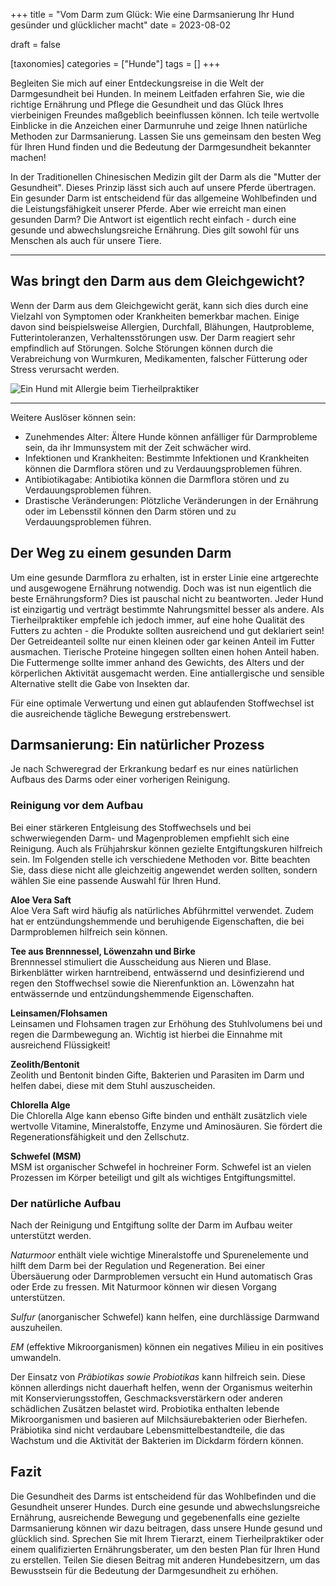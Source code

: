 +++
title = "Vom Darm zum Glück: Wie eine Darmsanierung Ihr Hund gesünder und glücklicher macht"
date = 2023-08-02

draft = false

[taxonomies]
categories = ["Hunde"]
tags = []
+++

Begleiten Sie mich auf einer Entdeckungsreise in die Welt der Darmgesundheit bei Hunden. In meinem Leitfaden erfahren Sie, wie die richtige Ernährung und Pflege die Gesundheit und das Glück Ihres vierbeinigen Freundes maßgeblich beeinflussen können. Ich teile wertvolle Einblicke in die Anzeichen einer Darmunruhe und zeige Ihnen natürliche Methoden zur Darmsanierung. Lassen Sie uns gemeinsam den besten Weg für Ihren Hund finden und die Bedeutung der Darmgesundheit bekannter machen!

<!-- more -->


In der Traditionellen Chinesischen Medizin gilt der Darm als die "Mutter der Gesundheit". Dieses Prinzip lässt sich auch auf unsere Pferde übertragen. Ein gesunder Darm ist entscheidend für das allgemeine Wohlbefinden und die Leistungsfähigkeit unserer Pferde. Aber wie erreicht man einen gesunden Darm? Die Antwort ist eigentlich recht einfach - durch eine gesunde und abwechslungsreiche Ernährung. Dies gilt sowohl für uns Menschen als auch für unsere Tiere.

<div class="container marketing">
  <hr class="featurette-divider">
  <div class="row featurette">
    <div class="col-md-7 order-md-2">
      <h2 class="featurette-heading">Was bringt den Darm aus dem Gleichgewicht?</h2>
      <p class="lead">Wenn der Darm aus dem Gleichgewicht gerät, kann sich dies durch eine Vielzahl von Symptomen oder Krankheiten bemerkbar machen. Einige davon sind beispielsweise Allergien, Durchfall, Blähungen, Hautprobleme, Futterintoleranzen, Verhaltensstörungen usw. Der Darm reagiert sehr empfindlich auf Störungen. Solche Störungen können durch die Verabreichung von Wurmkuren, Medikamenten, falscher Fütterung oder Stress verursacht werden.</p>    
    </div>
    <div class="col-md-5">
        <picture>
            <source media="(max-width: 319px)" srcset="https://tierheilpraxis-jessican.de/img/blog/allergie_tiere_1_320.avif 304w" type="image/avif" sizes="95vw">
            <source media="(max-width: 319px)" srcset="https://tierheilpraxis-jessican.de/img/blog/allergie_tiere_1_320.webp 304w" type="image/webp" sizes="95vw">
            <source media="(max-width: 319px)" srcset="https://tierheilpraxis-jessican.de/img/blog/allergie_tiere_1_320.jpeg 304w" type="image/jpeg" sizes="95vw">
            <source media="(min-width: 320px) and (max-width: 639px)" srcset="https://tierheilpraxis-jessican.de/img/blog/allergie_tiere_1_640.avif 608w" type="image/avif" sizes="95vw">
            <source media="(min-width: 320px) and (max-width: 639px)" srcset="https://tierheilpraxis-jessican.de/img/blog/allergie_tiere_1_640.webp 608w" type="image/webp" sizes="95vw">
            <source media="(min-width: 320px) and (max-width: 639px)" srcset="https://tierheilpraxis-jessican.de/img/blog/allergie_tiere_1_640.jpeg 608w" type="image/jpeg" sizes="95vw">
            <source media="(min-width: 640px) and (max-width: 767px)" srcset="https://tierheilpraxis-jessican.de/img/blog/allergie_tiere_1_768.avif 729w" type="image/avif" sizes="95vw">
            <source media="(min-width: 640px) and (max-width: 767px)" srcset="https://tierheilpraxis-jessican.de/img/blog/allergie_tiere_1_768.webp 729w" type="image/webp" sizes="95vw">
            <source media="(min-width: 640px) and (max-width: 767px)" srcset="https://tierheilpraxis-jessican.de/img/blog/allergie_tiere_1_768.jpeg 729w" type="image/jpeg" sizes="95vw">
            <source media="(min-width: 768px)" srcset="https://tierheilpraxis-jessican.de/img/blog/allergie_tiere_1_1024.avif 972w" type="image/avif" sizes="95vw">
            <source media="(min-width: 768px)" srcset="https://tierheilpraxis-jessican.de/img/blog/allergie_tiere_1_1024.webp 972w" type="image/webp" sizes="95vw">
            <source media="(min-width: 768px)" srcset="https://tierheilpraxis-jessican.de/img/blog/allergie_tiere_1_1024.jpeg 972w" type="image/jpeg" sizes="95vw">
            <img src="https://tierheilpraxis-jessican.de/img/blog/allergie_tiere_1_1024.jpeg" alt="Ein Hund mit Allergie beim Tierheilpraktiker" title="Ein Hund mit Allergie beim Tierheilpraktiker"  loading="lazy" sizes="30vw"  class="featurette-image img-fluid mx-auto rounded-img" style="aspect-ratio: 1/1; object-fit: cover;">
        </picture>
    </div>
  </div>
  <hr class="featurette-divider">
</div>

Weitere Auslöser können sein:

- Zunehmendes Alter: Ältere Hunde können anfälliger für Darmprobleme sein, da ihr Immunsystem mit der Zeit schwächer wird.
- Infektionen und Krankheiten: Bestimmte Infektionen und Krankheiten können die Darmflora stören und zu Verdauungsproblemen führen.
- Antibiotikagabe: Antibiotika können die Darmflora stören und zu Verdauungsproblemen führen.
- Drastische Veränderungen: Plötzliche Veränderungen in der Ernährung oder im Lebensstil können den Darm stören und zu Verdauungsproblemen führen.

## Der Weg zu einem gesunden Darm

Um eine gesunde Darmflora zu erhalten, ist in erster Linie eine artgerechte und ausgewogene Ernährung notwendig. Doch was ist nun eigentlich die beste Ernährungsform? Dies ist pauschal nicht zu beantworten. Jeder Hund ist einzigartig und verträgt bestimmte Nahrungsmittel besser als andere. Als Tierheilpraktiker empfehle ich jedoch immer, auf eine hohe Qualität des Futters zu achten - die Produkte sollten ausreichend und gut deklariert sein! Der Getreideanteil sollte nur einen kleinen oder gar keinen Anteil im Futter ausmachen. Tierische Proteine hingegen sollten einen hohen Anteil haben. Die Futtermenge sollte immer anhand des Gewichts, des Alters und der körperlichen Aktivität ausgemacht werden. Eine antiallergische und sensible Alternative stellt die Gabe von Insekten dar.

Für eine optimale Verwertung und einen gut ablaufenden Stoffwechsel ist die ausreichende tägliche Bewegung erstrebenswert. 

## Darmsanierung: Ein natürlicher Prozess
 
Je nach Schweregrad der Erkrankung bedarf es nur eines natürlichen Aufbaus des Darms oder einer vorherigen Reinigung. 

### Reinigung vor dem Aufbau

Bei einer stärkeren Entgleisung des Stoffwechsels und bei schwerwiegenden Darm- und Magenproblemen empfiehlt sich eine Reinigung. Auch als Frühjahrskur können gezielte Entgiftungskuren hilfreich sein. Im Folgenden stelle ich verschiedene Methoden vor. Bitte beachten Sie, dass diese nicht alle gleichzeitig angewendet werden sollten, sondern wählen Sie eine passende Auswahl für Ihren Hund.

**Aloe Vera Saft**  
Aloe Vera Saft wird häufig als natürliches Abführmittel verwendet. Zudem hat er entzündungshemmende und beruhigende Eigenschaften, die bei Darmproblemen hilfreich sein können.

**Tee aus Brennnessel, Löwenzahn und Birke**  
Brennnessel stimuliert die Ausscheidung aus Nieren und Blase. Birkenblätter wirken harntreibend, entwässernd und desinfizierend und regen den Stoffwechsel sowie die Nierenfunktion an. Löwenzahn hat entwässernde und entzündungshemmende Eigenschaften.

**Leinsamen/Flohsamen**  
Leinsamen und Flohsamen tragen zur Erhöhung des Stuhlvolumens bei und regen die Darmbewegung an. Wichtig ist hierbei die Einnahme mit ausreichend Flüssigkeit!

**Zeolith/Bentonit**  
Zeolith und Bentonit binden Gifte, Bakterien und Parasiten im Darm und helfen dabei, diese mit dem Stuhl auszuscheiden.

**Chlorella Alge**  
Die Chlorella Alge kann ebenso Gifte binden und enthält zusätzlich viele wertvolle Vitamine, Mineralstoffe, Enzyme und Aminosäuren. Sie fördert die Regenerationsfähigkeit und den Zellschutz.

**Schwefel (MSM)**  
MSM ist organischer Schwefel in hochreiner Form. Schwefel ist an vielen Prozessen im Körper beteiligt und gilt als wichtiges Entgiftungsmittel.

### Der natürliche Aufbau

Nach der Reinigung und Entgiftung sollte der Darm im Aufbau weiter unterstützt werden. 

*Naturmoor* enthält viele wichtige Mineralstoffe und Spurenelemente und hilft dem Darm bei der Regulation und Regeneration. Bei einer Übersäuerung oder Darmproblemen versucht ein Hund automatisch Gras oder Erde zu fressen. Mit Naturmoor können wir diesen Vorgang unterstützen.  

*Sulfur* (anorganischer Schwefel) kann helfen, eine durchlässige Darmwand auszuheilen. 

*EM* (effektive Mikroorganismen) können ein negatives Milieu in ein positives umwandeln.

Der Einsatz von *Präbiotikas sowie Probiotikas* kann hilfreich sein. Diese können allerdings nicht dauerhaft helfen, wenn der Organismus weiterhin mit Konservierungsstoffen, Geschmacksverstärkern oder anderen schädlichen Zusätzen belastet wird. Probiotika enthalten lebende Mikroorganismen und basieren auf Milchsäurebakterien oder Bierhefen. Präbiotika sind nicht verdaubare Lebensmittelbestandteile, die das Wachstum und die Aktivität der Bakterien im Dickdarm fördern können.

## Fazit

Die Gesundheit des Darms ist entscheidend für das Wohlbefinden und die Gesundheit unserer Hundes. Durch eine gesunde und abwechslungsreiche Ernährung, ausreichende Bewegung und gegebenenfalls eine gezielte Darmsanierung können wir dazu beitragen, dass unsere Hunde gesund und glücklich sind. Sprechen Sie mit Ihrem Tierarzt, einem Tierheilpraktiker oder einem qualifizierten Ernährungsberater, um den besten Plan für Ihren Hund zu erstellen. Teilen Sie diesen Beitrag mit anderen Hundebesitzern, um das Bewusstsein für die Bedeutung der Darmgesundheit zu erhöhen.